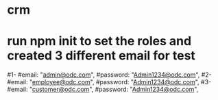# crm
# run npm init to set the roles and created 3 different email for test
#1-
#email: "admin@odc.com",
#password: "Admin1234@odc.com",
#2-
#email: "employee@odc.com",
#password: "Admin1234@odc.com",
#3-
#email: "customer@odc.com",
#password: "Admin1234@odc.com",
